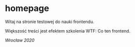 # homepage

Witaj na stronie testowej do nauki frontendu.

Większość treści jest efektem szkolenia WTF: Co ten frontend.

*Wrocław 2020*
